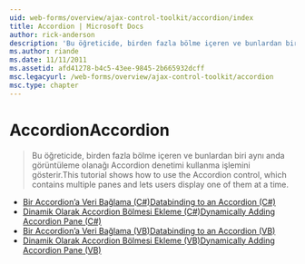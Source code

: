 ```yaml
---
uid: web-forms/overview/ajax-control-toolkit/accordion/index
title: Accordion | Microsoft Docs
author: rick-anderson
description: 'Bu öğreticide, birden fazla bölme içeren ve bunlardan biri aynı anda görüntüleme olanağı Accordion denetimi kullanma işlemini gösterir.'
ms.author: riande
ms.date: 11/11/2011
ms.assetid: afd41278-b4c5-43ee-9845-2b665932dcff
msc.legacyurl: /web-forms/overview/ajax-control-toolkit/accordion
msc.type: chapter
---
```

<a name="accordion"></a><span data-ttu-id="6e3ae-103">Accordion</span><span class="sxs-lookup"><span data-stu-id="6e3ae-103">Accordion</span></span>
====================
> <span data-ttu-id="6e3ae-104">Bu öğreticide, birden fazla bölme içeren ve bunlardan biri aynı anda görüntüleme olanağı Accordion denetimi kullanma işlemini gösterir.</span><span class="sxs-lookup"><span data-stu-id="6e3ae-104">This tutorial shows how to use the Accordion control, which contains multiple panes and lets users display one of them at a time.</span></span>


- [<span data-ttu-id="6e3ae-105">Bir Accordion’a Veri Bağlama (C#)</span><span class="sxs-lookup"><span data-stu-id="6e3ae-105">Databinding to an Accordion (C#)</span></span>](databinding-to-an-accordion-cs.md)
- [<span data-ttu-id="6e3ae-106">Dinamik Olarak Accordion Bölmesi Ekleme (C#)</span><span class="sxs-lookup"><span data-stu-id="6e3ae-106">Dynamically Adding Accordion Pane (C#)</span></span>](dynamically-adding-an-accordion-pane-cs.md)
- [<span data-ttu-id="6e3ae-107">Bir Accordion’a Veri Bağlama (VB)</span><span class="sxs-lookup"><span data-stu-id="6e3ae-107">Databinding to an Accordion (VB)</span></span>](databinding-to-an-accordion-vb.md)
- [<span data-ttu-id="6e3ae-108">Dinamik Olarak Accordion Bölmesi Ekleme (VB)</span><span class="sxs-lookup"><span data-stu-id="6e3ae-108">Dynamically Adding Accordion Pane (VB)</span></span>](dynamically-adding-an-accordion-pane-vb.md)
